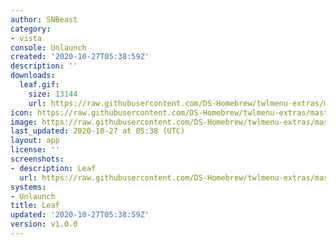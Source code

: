 ```yaml
---
author: SNBeast
category:
- vista
console: Unlaunch
created: '2020-10-27T05:38:59Z'
description: ''
downloads:
  leaf.gif:
    size: 13144
    url: https://raw.githubusercontent.com/DS-Homebrew/twlmenu-extras/master/_nds/TWiLightMenu/unlaunch/backgrounds/leaf.gif
icon: https://raw.githubusercontent.com/DS-Homebrew/twlmenu-extras/master/_nds/TWiLightMenu/unlaunch/backgrounds/leaf.gif
image: https://raw.githubusercontent.com/DS-Homebrew/twlmenu-extras/master/_nds/TWiLightMenu/unlaunch/backgrounds/leaf.gif
last_updated: 2020-10-27 at 05:38 (UTC)
layout: app
license: ''
screenshots:
- description: Leaf
  url: https://raw.githubusercontent.com/DS-Homebrew/twlmenu-extras/master/_nds/TWiLightMenu/unlaunch/backgrounds/leaf.gif
systems:
- Unlaunch
title: Leaf
updated: '2020-10-27T05:38:59Z'
version: v1.0.0
---
```


